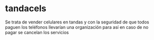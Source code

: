 # tandacels
Se trata de vender celulares en tandas y con la seguridad de que todos paguen los teléfonos llevarían una organización para así en caso de no pagar se cancelan los servicios 
